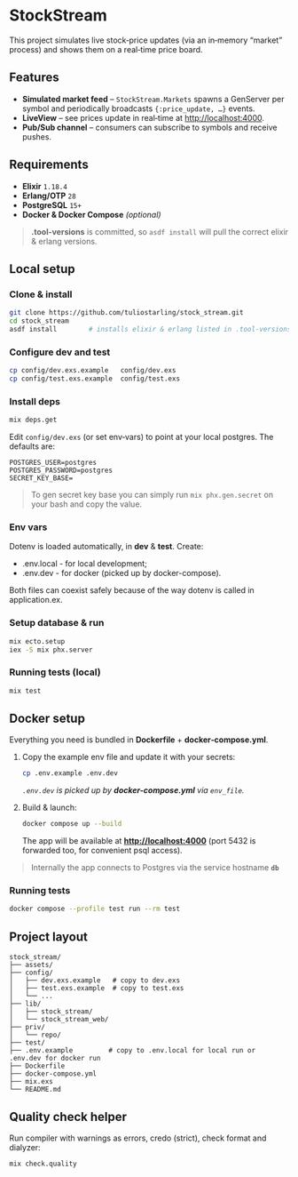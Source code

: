 # StockStream

This project simulates live stock‑price updates (via an in‑memory “market” process) and shows them on a real‑time price board.

## Features

* **Simulated market feed** – `StockStream.Markets` spawns a GenServer per symbol and periodically broadcasts `{:price_update, …}` events.
* **LiveView** – see prices update in real‑time at [http://localhost:4000](http://localhost:4000).
* **Pub/Sub channel** – consumers can subscribe to symbols and receive pushes.

## Requirements

* **Elixir** `1.18.4`
* **Erlang/OTP** `28`
* **PostgreSQL** `15+`
* **Docker & Docker Compose** *(optional)*

> **.tool-versions** is committed, so `asdf install` will pull the correct elixir & erlang versions.

## Local setup

### Clone & install

```bash
git clone https://github.com/tuliostarling/stock_stream.git
cd stock_stream
asdf install        # installs elixir & erlang listed in .tool-versions
```

### Configure dev and test

```bash
cp config/dev.exs.example   config/dev.exs
cp config/test.exs.example  config/test.exs
```

### Install deps

```bash
mix deps.get
```

Edit `config/dev.exs` (or set env‑vars) to point at your local postgres. The defaults are:

```dotenv
POSTGRES_USER=postgres
POSTGRES_PASSWORD=postgres
SECRET_KEY_BASE=
```

> To gen secret key base you can simply run `mix phx.gen.secret` on your bash and copy the value.

### Env vars

Dotenv is loaded automatically, in **dev** & **test**. Create:

* .env.local - for local development;
* .env.dev   - for docker (picked up by docker-compose).

Both files can coexist safely because of the way dotenv is called in application.ex.

### Setup database & run

```bash
mix ecto.setup
iex -S mix phx.server
```

### Running tests (local)

```bash
mix test
```

## Docker setup

Everything you need is bundled in **Dockerfile** + **docker‑compose.yml**.

1. Copy the example env file and update it with your secrets:

   ```bash
   cp .env.example .env.dev
   ```

   *`.env.dev` is picked up by **docker-compose.yml** via `env_file`.*

2. Build & launch:

   ```bash
   docker compose up --build
   ```

   The app will be available at **<http://localhost:4000>**
   (port 5432 is forwarded too, for convenient psql access).

> Internally the app connects to Postgres via the service hostname **`db`**

### Running tests

```bash
docker compose --profile test run --rm test
```

## Project layout

```text
stock_stream/
├── assets/
├── config/
│   ├── dev.exs.example   # copy to dev.exs
│   ├── test.exs.example  # copy to test.exs
│   └── ...
├── lib/
│   ├── stock_stream/
│   └── stock_stream_web/
├── priv/
│   └── repo/
├── test/
├── .env.example         # copy to .env.local for local run or .env.dev for docker run
├── Dockerfile
├── docker-compose.yml
├── mix.exs
└── README.md
```

## Quality check helper

Run compiler with warnings as errors, credo (strict), check format and dialyzer:

```bash
mix check.quality
```
